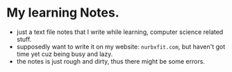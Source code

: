 # My learning Notes.
- just a text file notes that I write while learning, computer science related stuff.
- supposedly want to write it on my website: `nurbxfit.com`, but haven't got time yet cuz being busy and lazy.
- the notes is just rough and dirty, thus there might be some errors.
